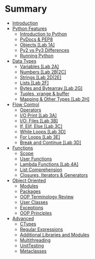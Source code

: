 # Summary

* [Introduction](README.md)
* [Python Features](chapter1/chapter1.md)
  * [Introduction to Python](chapter1/introduction-to-python.md)
  * [PyDocs & PEP8](chapter1/pydocs-and-pep8.md)
  * [Objects \[Lab 1A\]](chapter1/objects.md)
  * [Py2 vs Py3 Differences ](chapter1/py2-vs-py3-differences.md)
  * [Running Python](chapter1/running-python.md)
* [Data Types](chapter2/data-types.md)
  * [Variables \[Lab 2A\]](chapter2/variables.md)
  * [Numbers \[Lab 2B\|2C\]](chapter2/numbers.md)
  * [Strings \[Lab 2D\|2E\]](chapter2/strings.md)
  * [Lists \[Lab 2F\]](chapter2/lists.md)
  * [Bytes and Bytearray \[Lab 2G\]](chapter2/bytearray.md)
  * [Tuples, xrange & buffer](chapter2/tuples.md)
  * [Mapping & Other Types \[Lab 2H\]](chapter2/dictionaries.md)
* [Flow Control](chapter3/flow-control.md)
  * [Operators ](chapter3/operators.md)
  * [I/O Print \[Lab 3A\]](chapter3/io-print.md)
  * [I/O: Files \[Lab 3B\]](chapter3/io-files.md)
  * [If, Elif, Else \[Lab 3C\]](chapter3/if-elif-else.md)
  * [While Loops \[Lab 3D\]](chapter3/while-loops.md)
  * [For Loops \[Lab 3E\]](chapter3/for-loops.md)
  * [Break and Continue \[Lab 3D\]](chapter3/break-and-continue.md)
* [Functions](functions.md)
  * [Scope](functions/scope.md)
  * [User Functions](user-functions.md)
  * [Lambda Functions \[Lab 4A\]](functions/lambda-functions.md)
  * [List Comprehension](functions/list-comprehension.md)
  * [Closures, Iterators & Generators](functions/closures-iterators-and-generators.md)
* [Object Oriented](chapter5/object-oriented.md)
  * [Modules](chapter5/object-oriented/modules.md)
  * [Packages](chapter5/object-oriented/packages.md)
  * [OOP Terminology Review](chapter5/object-oriented/oop-terminology-review.md)
  * [User Classes](chapter5/object-oriented/user-classes.md)
  * [Exceptions](chapter5/object-oriented/exceptions.md)
  * [OOP Principles](chapter5/object-oriented/oop-principles.md)
* [Advanced](advanced.md)
  * [CTypes ](ctypes.md)
  * [Regular Expressions ](regular-expressions.md)
  * [Additional Libraries and Modules](additional-libraries-and-modules.md)
  * [Multithreading](multithreading.md)
  * [UnitTesting](unittesting.md)
  * [Metaclasses](metaclasses.md)

